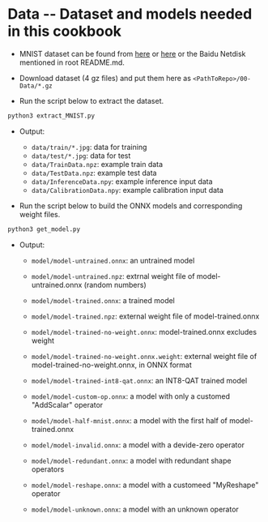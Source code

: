 # Data -- Dataset and models needed in this cookbook

+ MNIST dataset can be found from [here](http://yann.lecun.com/exdb/mnist/) or [here](https://storage.googleapis.com/cvdf-datasets/mnist/) or the Baidu Netdisk mentioned in root README.md.

+ Download dataset (4 gz files) and put them here as `<PathToRepo>/00-Data/*.gz`

+ Run the script below to extract the dataset.

```bash
python3 extract_MNIST.py
```

+ Output:
  + `data/train/*.jpg`: data for training
  + `data/test/*.jpg`: data for test
  + `data/TrainData.npz`: example train data
  + `data/TestData.npz`: example test data
  + `data/InferenceData.npy`: example inference input data
  + `data/CalibrationData.npy`: example calibration input data

+ Run the script below to build the ONNX models and corresponding weight files.

```bash
python3 get_model.py
```

+ Output:
  + `model/model-untrained.onnx`: an untrained model
  + `model/model-untrained.npz`: extrnal weight file of model-untrained.onnx (random numbers)
  + `model/model-trained.onnx`: a trained model
  + `model/model-trained.npz`: external weight file of model-trained.onnx
  + `model/model-trained-no-weight.onnx`: model-trained.onnx excludes weight
  + `model/model-trained-no-weight.onnx.weight`: external weight file of model-trained-no-weight.onnx, in ONNX format
  + `model/model-trained-int8-qat.onnx`: an INT8-QAT trained model

  + `model/model-custom-op.onnx`: a model with only a customed "AddScalar" operator
  + `model/model-half-mnist.onnx`: a model with the first half of model-trained.onnx
  + `model/model-invalid.onnx`: a model with a devide-zero operator
  + `model/model-redundant.onnx`: a model with redundant shape operators
  + `model/model-reshape.onnx`: a model with a customeed "MyReshape" operator
  + `model/model-unknown.onnx`: a model with an unknown operator
